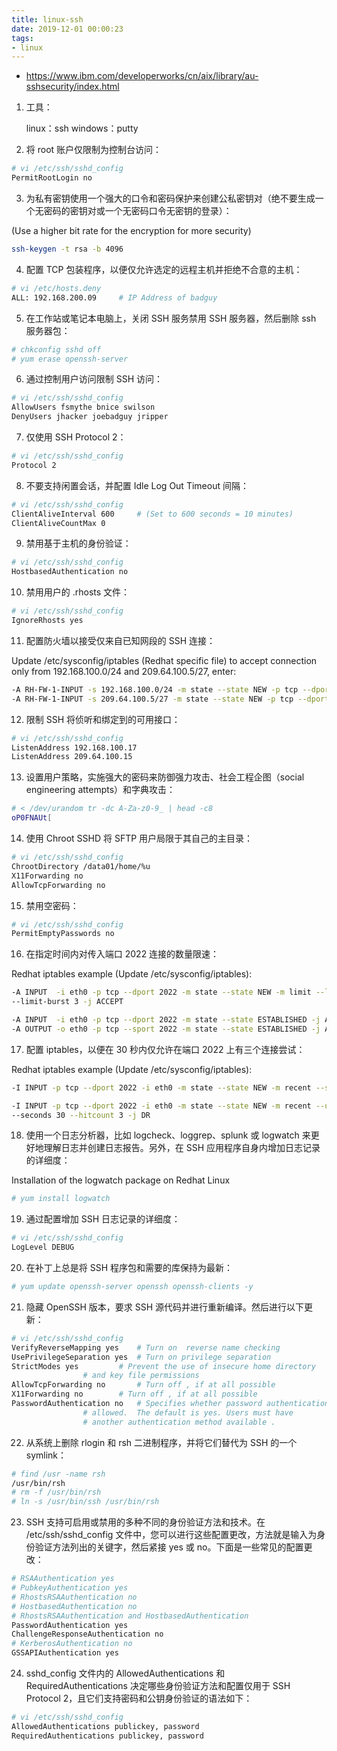 ```yaml
---
title: linux-ssh
date: 2019-12-01 00:00:23
tags: 
- linux
---
```


- https://www.ibm.com/developerworks/cn/aix/library/au-sshsecurity/index.html

1. 工具：

    linux：ssh
    windows：putty

2. 将 root 账户仅限制为控制台访问：

```sh
# vi /etc/ssh/sshd_config
PermitRootLogin no
```

<!-- more -->

3. 为私有密钥使用一个强大的口令和密码保护来创建公私密钥对（绝不要生成一个无密码的密钥对或一个无密码口令无密钥的登录）：

(Use a higher bit rate for the encryption for more security)

```sh
ssh-keygen -t rsa -b 4096
```

4. 配置 TCP 包装程序，以便仅允许选定的远程主机并拒绝不合意的主机：

```sh
# vi /etc/hosts.deny
ALL: 192.168.200.09     # IP Address of badguy
```

5. 在工作站或笔记本电脑上，关闭 SSH 服务禁用 SSH 服务器，然后删除 ssh 服务器包：

```sh
# chkconfig sshd off 
# yum erase openssh-server
```

6. 通过控制用户访问限制 SSH 访问：

```sh
# vi /etc/ssh/sshd_config 
AllowUsers fsmythe bnice swilson
DenyUsers jhacker joebadguy jripper
```

7. 仅使用 SSH Protocol 2：

```sh
# vi /etc/ssh/sshd_config
Protocol 2
```

8. 不要支持闲置会话，并配置 Idle Log Out Timeout 间隔：

```sh
# vi /etc/ssh/sshd_config
ClientAliveInterval 600     # (Set to 600 seconds = 10 minutes)
ClientAliveCountMax 0
```

9. 禁用基于主机的身份验证：

```sh
# vi /etc/ssh/sshd_config
HostbasedAuthentication no
```

10. 禁用用户的 .rhosts 文件：

```sh
# vi /etc/ssh/sshd_config
IgnoreRhosts yes
```

11. 配置防火墙以接受仅来自已知网段的 SSH 连接：

Update /etc/sysconfig/iptables (Redhat specific file) to accept connection only 
from 192.168.100.0/24 and 209.64.100.5/27, enter:

```sh
-A RH-FW-1-INPUT -s 192.168.100.0/24 -m state --state NEW -p tcp --dport 22 -j ACCEPT
-A RH-FW-1-INPUT -s 209.64.100.5/27 -m state --state NEW -p tcp --dport 22 -j ACCEPT
```

12. 限制 SSH 将侦听和绑定到的可用接口：

```sh
# vi /etc/ssh/sshd_config
ListenAddress 192.168.100.17
ListenAddress 209.64.100.15
```

13. 设置用户策略，实施强大的密码来防御强力攻击、社会工程企图（social engineering attempts）和字典攻击：

```sh
# < /dev/urandom tr -dc A-Za-z0-9_ | head -c8
oP0FNAUt[
```

14. 使用 Chroot SSHD 将 SFTP 用户局限于其自己的主目录：

```sh
# vi /etc/ssh/sshd_config 
ChrootDirectory /data01/home/%u
X11Forwarding no
AllowTcpForwarding no
```

15. 禁用空密码：

```sh
# vi /etc/ssh/sshd_config
PermitEmptyPasswords no
```

16. 在指定时间内对传入端口 2022 连接的数量限速：

Redhat iptables example (Update /etc/sysconfig/iptables): 

```sh
-A INPUT  -i eth0 -p tcp --dport 2022 -m state --state NEW -m limit --limit 3/min
--limit-burst 3 -j ACCEPT

-A INPUT  -i eth0 -p tcp --dport 2022 -m state --state ESTABLISHED -j ACCEPT
-A OUTPUT -o eth0 -p tcp --sport 2022 -m state --state ESTABLISHED -j ACCEPT
```

17. 配置 iptables，以便在 30 秒内仅允许在端口 2022 上有三个连接尝试：

Redhat iptables example (Update /etc/sysconfig/iptables): 

```sh
-I INPUT -p tcp --dport 2022 -i eth0 -m state --state NEW -m recent --set

-I INPUT -p tcp --dport 2022 -i eth0 -m state --state NEW -m recent --update 
--seconds 30 --hitcount 3 -j DR
```

18. 使用一个日志分析器，比如 logcheck、loggrep、splunk 或 logwatch 来更好地理解日志并创建日志报告。另外，在 SSH 应用程序自身内增加日志记录的详细度：

Installation of the logwatch package on Redhat Linux 

```sh
# yum install logwatch
```

19. 通过配置增加 SSH 日志记录的详细度：
        
```sh
# vi /etc/ssh/sshd_config
LogLevel DEBUG
```

20. 在补丁上总是将 SSH 程序包和需要的库保持为最新：

```sh
# yum update openssh-server openssh openssh-clients -y
```

21. 隐藏 OpenSSH 版本，要求 SSH 源代码并进行重新编译。然后进行以下更新：

```sh
# vi /etc/ssh/sshd_config
VerifyReverseMapping yes    # Turn on  reverse name checking
UsePrivilegeSeparation yes  # Turn on privilege separation
StrictModes yes         # Prevent the use of insecure home directory    
                # and key file permissions
AllowTcpForwarding no       # Turn off , if at all possible 
X11Forwarding no        # Turn off , if at all possible
PasswordAuthentication no   # Specifies whether password authentication is 
                # allowed.  The default is yes. Users must have 
                # another authentication method available .
```

22. 从系统上删除 rlogin 和 rsh 二进制程序，并将它们替代为 SSH 的一个 symlink：
        
```sh
# find /usr -name rsh
/usr/bin/rsh
# rm -f /usr/bin/rsh
# ln -s /usr/bin/ssh /usr/bin/rsh
```

23. SSH 支持可启用或禁用的多种不同的身份验证方法和技术。在 /etc/ssh/sshd_config 文件中，您可以进行这些配置更改，方法就是输入为身份验证方法列出的关键字，然后紧接 yes 或 no。下面是一些常见的配置更改：

```sh
# RSAAuthentication yes     
# PubkeyAuthentication yes      
# RhostsRSAAuthentication no
# HostbasedAuthentication no
# RhostsRSAAuthentication and HostbasedAuthentication
PasswordAuthentication yes
ChallengeResponseAuthentication no
# KerberosAuthentication no
GSSAPIAuthentication yes
```

24. sshd_config 文件内的 AllowedAuthentications 和 RequiredAuthentications 决定哪些身份验证方法和配置仅用于 SSH Protocol 2，且它们支持密码和公钥身份验证的语法如下：

```sh
# vi /etc/ssh/sshd_config
AllowedAuthentications publickey, password
RequiredAuthentications publickey, password
```
